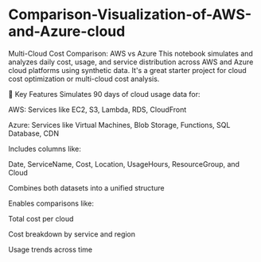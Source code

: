 # Comparison-Visualization-of-AWS-and-Azure-cloud
Multi-Cloud Cost Comparison: AWS vs Azure
This notebook simulates and analyzes daily cost, usage, and service distribution across AWS and Azure cloud platforms using synthetic data. It's a great starter project for cloud cost optimization or multi-cloud cost analysis.

📌 Key Features
Simulates 90 days of cloud usage data for:

AWS: Services like EC2, S3, Lambda, RDS, CloudFront

Azure: Services like Virtual Machines, Blob Storage, Functions, SQL Database, CDN

Includes columns like:

Date, ServiceName, Cost, Location, UsageHours, ResourceGroup, and Cloud

Combines both datasets into a unified structure

Enables comparisons like:

Total cost per cloud

Cost breakdown by service and region

Usage trends across time
